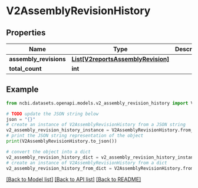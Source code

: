 # V2AssemblyRevisionHistory


## Properties

Name | Type | Description | Notes
------------ | ------------- | ------------- | -------------
**assembly_revisions** | [**List[V2reportsAssemblyRevision]**](V2reportsAssemblyRevision.md) |  | [optional] 
**total_count** | **int** |  | [optional] 

## Example

```python
from ncbi.datasets.openapi.models.v2_assembly_revision_history import V2AssemblyRevisionHistory

# TODO update the JSON string below
json = "{}"
# create an instance of V2AssemblyRevisionHistory from a JSON string
v2_assembly_revision_history_instance = V2AssemblyRevisionHistory.from_json(json)
# print the JSON string representation of the object
print(V2AssemblyRevisionHistory.to_json())

# convert the object into a dict
v2_assembly_revision_history_dict = v2_assembly_revision_history_instance.to_dict()
# create an instance of V2AssemblyRevisionHistory from a dict
v2_assembly_revision_history_from_dict = V2AssemblyRevisionHistory.from_dict(v2_assembly_revision_history_dict)
```
[[Back to Model list]](../README.md#documentation-for-models) [[Back to API list]](../README.md#documentation-for-api-endpoints) [[Back to README]](../README.md)



